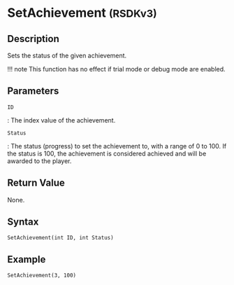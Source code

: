 # SetAchievement <small>(RSDKv3)</small>

## Description
Sets the status of the given achievement.

!!! note
    This function has no effect if trial mode or debug mode are enabled.

## Parameters
`ID`

:   The index value of the achievement.

`Status`

:   The status (progress) to set the achievement to, with a range of 0 to 100. If the status is 100, the achievement is considered achieved and will be awarded to the player.

## Return Value
None.

## Syntax
```
SetAchievement(int ID, int Status)
```

## Example
```
SetAchievement(3, 100)
```